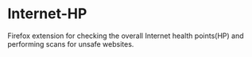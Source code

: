 # Internet-HP
Firefox extension for checking the overall Internet health points(HP) and performing scans for unsafe websites.
